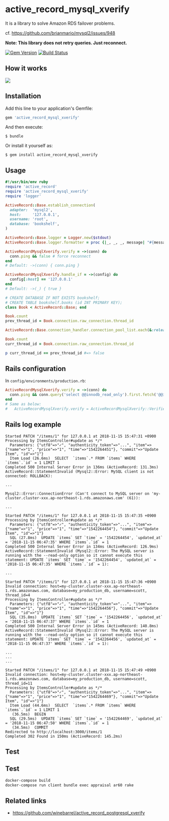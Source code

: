 # active_record_mysql_xverify

It is a library to solve Amazon RDS failover problems.

cf. https://github.com/brianmario/mysql2/issues/948

**Note: This library does not retry queries. Just reconnect.**

[![Gem Version](https://badge.fury.io/rb/active_record_mysql_xverify.svg)](http://badge.fury.io/rb/active_record_mysql_xverify)
[![Build Status](https://travis-ci.org/winebarrel/active_record_mysql_xverify.svg?branch=master)](https://travis-ci.org/winebarrel/active_record_mysql_xverify)

## How it works

![](https://user-images.githubusercontent.com/117768/59007604-19a61c80-8862-11e9-9f4b-515527b33ded.png)

## Installation

Add this line to your application's Gemfile:

```ruby
gem 'active_record_mysql_xverify'
```

And then execute:

    $ bundle

Or install it yourself as:

    $ gem install active_record_mysql_xverify

## Usage

```ruby
#!/usr/bin/env ruby
require 'active_record'
require 'active_record_mysql_xverify'
require 'logger'

ActiveRecord::Base.establish_connection(
  adapter:  'mysql2',
  host:     '127.0.0.1',
  username: 'root',
  database: 'bookshelf',
)

ActiveRecord::Base.logger = Logger.new($stdout)
ActiveRecord::Base.logger.formatter = proc {|_, _, _, message| "#{message}\n" }

ActiveRecordMysqlXverify.verify = ->(conn) do
  conn.ping && false # force reconnect
end
# Default: ->(conn) { conn.ping }

ActiveRecordMysqlXverify.handle_if = ->(config) do
  config[:host] == '127.0.0.1'
end
# Default: ->(_) { true }

# CREATE DATABASE IF NOT EXISTS bookshelf;
# CREATE TABLE bookshelf.books (id INT PRIMARY KEY);
class Book < ActiveRecord::Base; end

Book.count
prev_thread_id = Book.connection.raw_connection.thread_id

ActiveRecord::Base.connection_handler.connection_pool_list.each(&:release_connection)

Book.count
curr_thread_id = Book.connection.raw_connection.thread_id

p curr_thread_id == prev_thread_id #=> false
```


## Rails configuration

In `config/environments/production.rb`:

```ruby
ActiveRecordMysqlXverify.verify = ->(conn) do
  conn.ping && conn.query('select @@innodb_read_only').first.fetch('@@innodb_read_only').zero?
end
# Same as below:
#   ActiveRecordMysqlXverify.verify = ActiveRecordMysqlXverify::Verifiers::AURORA_MASTER
```

## Rails log example

```
Started PATCH "/items/1" for 127.0.0.1 at 2018-11-15 15:47:31 +0900
Processing by ItemsController#update as */*
  Parameters: {"utf8"=>"✓", "authenticity_token"=>"...", "item"=>{"name"=>"1", "price"=>"1", "time"=>"1542264451"}, "commit"=>"Update Item", "id"=>"1"}
  Item Load (26.6ms)  SELECT  `items`.* FROM `items` WHERE `items`.`id` = 1 LIMIT 1
Completed 500 Internal Server Error in 136ms (ActiveRecord: 131.3ms)
ActiveRecord::StatementInvalid (Mysql2::Error: MySQL client is not connected: ROLLBACK):

...

Mysql2::Error::ConnectionError (Can't connect to MySQL server on 'my-cluster.cluster-xxx.ap-northeast-1.rds.amazonaws.com' (61)):

...

Started PATCH "/items/1" for 127.0.0.1 at 2018-11-15 15:47:35 +0900
Processing by ItemsController#update as */*
  Parameters: {"utf8"=>"✓", "authenticity_token"=>"...", "item"=>{"name"=>"1", "price"=>"1", "time"=>"1542264454"}, "commit"=>"Update Item", "id"=>"1"}
  SQL (27.8ms)  UPDATE `items` SET `time` = '1542264454', `updated_at` = '2018-11-15 06:47:35' WHERE `items`.`id` = 1
Completed 500 Internal Server Error in 134ms (ActiveRecord: 126.9ms)
ActiveRecord::StatementInvalid (Mysql2::Error: The MySQL server is running with the --read-only option so it cannot execute this statement: UPDATE `items` SET `time` = '1542264454', `updated_at` = '2018-11-15 06:47:35' WHERE `items`.`id` = 1):

...

Started PATCH "/items/1" for 127.0.0.1 at 2018-11-15 15:47:36 +0900
Invalid connection: host=my-cluster.cluster-xxx.ap-northeast-1.rds.amazonaws.com, database=my_production_db, username=scott, thread_id=4
Processing by ItemsController#update as */*
  Parameters: {"utf8"=>"✓", "authenticity_token"=>"...", "item"=>{"name"=>"1", "price"=>"1", "time"=>"1542264456"}, "commit"=>"Update Item", "id"=>"1"}
  SQL (35.8ms)  UPDATE `items` SET `time` = '1542264456', `updated_at` = '2018-11-15 06:47:37' WHERE `items`.`id` = 1
Completed 500 Internal Server Error in 145ms (ActiveRecord: 140.8ms)
ActiveRecord::StatementInvalid (Mysql2::Error: The MySQL server is running with the --read-only option so it cannot execute this statement: UPDATE `items` SET `time` = '1542264456', `updated_at` = '2018-11-15 06:47:37' WHERE `items`.`id` = 1):

...
...
...

Started PATCH "/items/1" for 127.0.0.1 at 2018-11-15 15:47:49 +0900
Invalid connection: host=my-cluster.cluster-xxx.ap-northeast-1.rds.amazonaws.com, database=my_production_db, username=scott, thread_id=11
Processing by ItemsController#update as */*
  Parameters: {"utf8"=>"✓", "authenticity_token"=>"...", "item"=>{"name"=>"1", "price"=>"1", "time"=>"1542264469"}, "commit"=>"Update Item", "id"=>"1"}
  Item Load (44.6ms)  SELECT  `items`.* FROM `items` WHERE `items`.`id` = 1 LIMIT 1
   (36.5ms)  BEGIN
  SQL (29.5ms)  UPDATE `items` SET `time` = '1542264469', `updated_at` = '2018-11-15 06:47:50' WHERE `items`.`id` = 1
   (34.5ms)  COMMIT
Redirected to http://localhost:3000/items/1
Completed 302 Found in 150ms (ActiveRecord: 145.2ms)
```

## Test

## Test

```sh
docker-compose build
docker-compose run client bundle exec appraisal ar60 rake
```

## Related links

* https://github.com/winebarrel/active_record_postgresql_xverify
